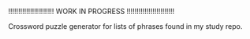 !!!!!!!!!!!!!!!!!!!!!!! WORK IN PROGRESS !!!!!!!!!!!!!!!!!!!!!!!!

Crossword puzzle generator for lists of phrases found in my study repo.

